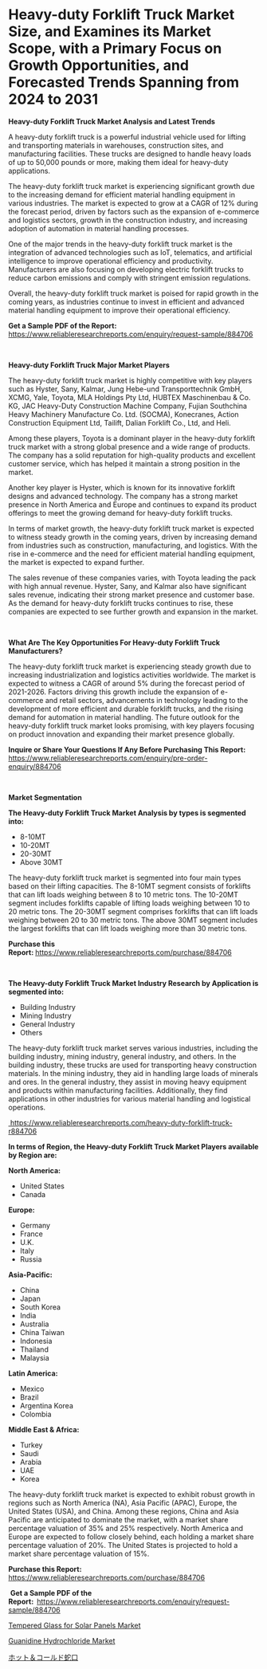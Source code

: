 <p><h1>Heavy-duty Forklift Truck Market Size, and Examines its Market Scope, with a Primary Focus on Growth Opportunities, and Forecasted Trends Spanning from 2024 to 2031</h1></p><p><strong>Heavy-duty Forklift Truck Market Analysis and Latest Trends</strong></p>
<p><p>A heavy-duty forklift truck is a powerful industrial vehicle used for lifting and transporting materials in warehouses, construction sites, and manufacturing facilities. These trucks are designed to handle heavy loads of up to 50,000 pounds or more, making them ideal for heavy-duty applications.</p><p>The heavy-duty forklift truck market is experiencing significant growth due to the increasing demand for efficient material handling equipment in various industries. The market is expected to grow at a CAGR of 12% during the forecast period, driven by factors such as the expansion of e-commerce and logistics sectors, growth in the construction industry, and increasing adoption of automation in material handling processes.</p><p>One of the major trends in the heavy-duty forklift truck market is the integration of advanced technologies such as IoT, telematics, and artificial intelligence to improve operational efficiency and productivity. Manufacturers are also focusing on developing electric forklift trucks to reduce carbon emissions and comply with stringent emission regulations.</p><p>Overall, the heavy-duty forklift truck market is poised for rapid growth in the coming years, as industries continue to invest in efficient and advanced material handling equipment to improve their operational efficiency.</p></p>
<p><strong>Get a Sample PDF of the Report:&nbsp;</strong> <a href="https://www.reliableresearchreports.com/enquiry/request-sample/884706">https://www.reliableresearchreports.com/enquiry/request-sample/884706</a></p>
<p>&nbsp;</p>
<p><strong>Heavy-duty Forklift Truck Major Market Players</strong></p>
<p><p>The heavy-duty forklift truck market is highly competitive with key players such as Hyster, Sany, Kalmar, Jung Hebe-und Transporttechnik GmbH, XCMG, Yale, Toyota, MLA Holdings Pty Ltd, HUBTEX Maschinenbau & Co. KG, JAC Heavy-Duty Construction Machine Company, Fujian Southchina Heavy Machinery Manufacture Co. Ltd. (SOCMA), Konecranes, Action Construction Equipment Ltd, Tailift, Dalian Forklift Co., Ltd, and Heli.</p><p>Among these players, Toyota is a dominant player in the heavy-duty forklift truck market with a strong global presence and a wide range of products. The company has a solid reputation for high-quality products and excellent customer service, which has helped it maintain a strong position in the market.</p><p>Another key player is Hyster, which is known for its innovative forklift designs and advanced technology. The company has a strong market presence in North America and Europe and continues to expand its product offerings to meet the growing demand for heavy-duty forklift trucks.</p><p>In terms of market growth, the heavy-duty forklift truck market is expected to witness steady growth in the coming years, driven by increasing demand from industries such as construction, manufacturing, and logistics. With the rise in e-commerce and the need for efficient material handling equipment, the market is expected to expand further.</p><p>The sales revenue of these companies varies, with Toyota leading the pack with high annual revenue. Hyster, Sany, and Kalmar also have significant sales revenue, indicating their strong market presence and customer base. As the demand for heavy-duty forklift trucks continues to rise, these companies are expected to see further growth and expansion in the market.</p></p>
<p>&nbsp;</p>
<p><strong>What Are The Key Opportunities For Heavy-duty Forklift Truck Manufacturers?</strong></p>
<p><p>The heavy-duty forklift truck market is experiencing steady growth due to increasing industrialization and logistics activities worldwide. The market is expected to witness a CAGR of around 5% during the forecast period of 2021-2026. Factors driving this growth include the expansion of e-commerce and retail sectors, advancements in technology leading to the development of more efficient and durable forklift trucks, and the rising demand for automation in material handling. The future outlook for the heavy-duty forklift truck market looks promising, with key players focusing on product innovation and expanding their market presence globally.</p></p>
<p><strong>Inquire or Share Your Questions If Any Before Purchasing This Report:</strong> <a href="https://www.reliableresearchreports.com/enquiry/pre-order-enquiry/884706">https://www.reliableresearchreports.com/enquiry/pre-order-enquiry/884706</a></p>
<p>&nbsp;</p>
<p><strong>Market Segmentation</strong></p>
<p><strong>The Heavy-duty Forklift Truck Market Analysis by types is segmented into:</strong></p>
<p><ul><li>8-10MT</li><li>10-20MT</li><li>20-30MT</li><li>Above 30MT</li></ul></p>
<p><p>The heavy-duty forklift truck market is segmented into four main types based on their lifting capacities. The 8-10MT segment consists of forklifts that can lift loads weighing between 8 to 10 metric tons. The 10-20MT segment includes forklifts capable of lifting loads weighing between 10 to 20 metric tons. The 20-30MT segment comprises forklifts that can lift loads weighing between 20 to 30 metric tons. The above 30MT segment includes the largest forklifts that can lift loads weighing more than 30 metric tons.</p></p>
<p><strong>Purchase this Report:&nbsp;</strong><a href="https://www.reliableresearchreports.com/purchase/884706">https://www.reliableresearchreports.com/purchase/884706</a></p>
<p>&nbsp;</p>
<p><strong>The Heavy-duty Forklift Truck Market Industry Research by Application is segmented into:</strong></p>
<p><ul><li>Building Industry</li><li>Mining Industry</li><li>General Industry</li><li>Others</li></ul></p>
<p><p>The heavy-duty forklift truck market serves various industries, including the building industry, mining industry, general industry, and others. In the building industry, these trucks are used for transporting heavy construction materials. In the mining industry, they aid in handling large loads of minerals and ores. In the general industry, they assist in moving heavy equipment and products within manufacturing facilities. Additionally, they find applications in other industries for various material handling and logistical operations.</p></p>
<p><a href="https://www.reliableresearchreports.com/heavy-duty-forklift-truck-r884706">&nbsp;https://www.reliableresearchreports.com/heavy-duty-forklift-truck-r884706</a></p>
<p><strong>In terms of Region, the Heavy-duty Forklift Truck Market Players available by Region are:</strong></p>
<p>
    <p> <strong> North America: </strong>
        <ul>
            <li>United States</li>
            <li>Canada</li>
        </ul>
        </p> 
    <p> <strong> Europe: </strong>
        <ul>
            <li>Germany</li>
            <li>France</li>
            <li>U.K.</li>
            <li>Italy</li>
            <li>Russia</li>
        </ul>
        </p> 
    <p> <strong> Asia-Pacific: </strong>
        <ul>
            <li>China</li>
            <li>Japan</li>
            <li>South Korea</li>
            <li>India</li>
            <li>Australia</li>
            <li>China Taiwan</li>
            <li>Indonesia</li>
            <li>Thailand</li>
            <li>Malaysia</li>
        </ul>
        </p> 
    <p> <strong> Latin America: </strong>
        <ul>
            <li>Mexico</li>
            <li>Brazil</li>
            <li>Argentina Korea</li>
            <li>Colombia</li>
        </ul>
        </p> 
    <p> <strong> Middle East & Africa: </strong>
        <ul>
            <li>Turkey</li>
            <li>Saudi</li>
            <li>Arabia</li>
            <li>UAE</li>
            <li>Korea</li>
        </ul>
    </p>
    </p>
<p><p>The heavy-duty forklift truck market is expected to exhibit robust growth in regions such as North America (NA), Asia Pacific (APAC), Europe, the United States (USA), and China. Among these regions, China and Asia Pacific are anticipated to dominate the market, with a market share percentage valuation of 35% and 25% respectively. North America and Europe are expected to follow closely behind, each holding a market share percentage valuation of 20%. The United States is projected to hold a market share percentage valuation of 15%.</p></p>
<p><strong>Purchase this Report: </strong><a href="https://www.reliableresearchreports.com/purchase/884706">https://www.reliableresearchreports.com/purchase/884706</a></p>
<p>&nbsp;<strong>Get a Sample PDF of the Report:&nbsp;&nbsp;</strong><a href="https://www.reliableresearchreports.com/enquiry/request-sample/884706">https://www.reliableresearchreports.com/enquiry/request-sample/884706</a></p>
<p><strong></strong></p>
<p><p><a href="https://silk-columnist-571.notion.site/Tempered-Glass-for-Solar-Panels-Market-Outlook-Industry-Overview-and-Forecast-2024-to-2031-c23164a9530b4d4b8cdee08b89241cb7">Tempered Glass for Solar Panels Market</a></p><p><a href="https://issuu.com/reportprime-2/docs/guanidine-hydrochloride-market-size-2030.pptx">Guanidine Hydrochloride Market</a></p><p><a href="https://medium.com/@alfaro.etbn_52903/2024%E5%B9%B4%E3%81%8B%E3%82%892031%E5%B9%B4%E3%81%BE%E3%81%A7%E3%81%AE%E6%9C%9F%E9%96%93%E3%81%AB%E4%BA%88%E6%B8%AC%E3%81%95%E3%82%8C%E3%82%8B%E3%83%9B%E3%83%83%E3%83%88-%E3%82%B3%E3%83%BC%E3%83%AB%E3%83%89%E8%9B%87%E5%8F%A3%E5%B8%82%E5%A0%B4%E3%81%AE%E5%88%86%E6%9E%90%E3%81%8A%E3%82%88%E3%81%B3%E5%B8%82%E5%A0%B4%E8%A6%8F%E6%A8%A1-dbc17651c375">ホット＆コールド蛇口</a></p></p>